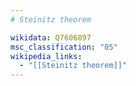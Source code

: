 ```yaml
---
# Steinitz theorem

wikidata: Q7606897
msc_classification: "05"
wikipedia_links:
  - "[[Steinitz theorem]]"
---
```

